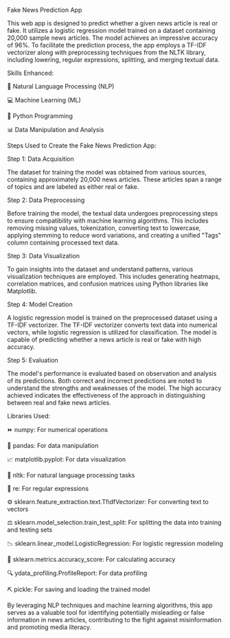 Fake News Prediction App

This web app is designed to predict whether a given news article is real or fake. It utilizes a logistic regression model trained on a dataset containing 20,000 sample news articles. The model achieves an impressive accuracy of 96%. To facilitate the prediction process, the app employs a TF-IDF vectorizer along with preprocessing techniques from the NLTK library, including lowering, regular expressions, splitting, and merging textual data.

Skills Enhanced:

💬 Natural Language Processing (NLP)

💻 Machine Learning (ML)

🐍 Python Programming

📊 Data Manipulation and Analysis

Steps Used to Create the Fake News Prediction App:

Step 1: Data Acquisition

The dataset for training the model was obtained from various sources, containing approximately 20,000 news articles. These articles span a range of topics and are labeled as either real or fake.

Step 2: Data Preprocessing

Before training the model, the textual data undergoes preprocessing steps to ensure compatibility with machine learning algorithms. This includes removing missing values, tokenization, converting text to lowercase, applying stemming to reduce word variations, and creating a unified "Tags" column containing processed text data.

Step 3: Data Visualization

To gain insights into the dataset and understand patterns, various visualization techniques are employed. This includes generating heatmaps, correlation matrices, and confusion matrices using Python libraries like Matplotlib.

Step 4: Model Creation

A logistic regression model is trained on the preprocessed dataset using a TF-IDF vectorizer. The TF-IDF vectorizer converts text data into numerical vectors, while logistic regression is utilized for classification. The model is capable of predicting whether a news article is real or fake with high accuracy.

Step 5: Evaluation

The model's performance is evaluated based on observation and analysis of its predictions. Both correct and incorrect predictions are noted to understand the strengths and weaknesses of the model. The high accuracy achieved indicates the effectiveness of the approach in distinguishing between real and fake news articles.

Libraries Used:

⏩ numpy: For numerical operations

🐼 pandas: For data manipulation

📈 matplotlib.pyplot: For data visualization

📖 nltk: For natural language processing tasks

🔄 re: For regular expressions

⚙️ sklearn.feature_extraction.text.TfidfVectorizer: For converting text to vectors

⚖️ sklearn.model_selection.train_test_split: For splitting the data into training and testing sets

📉 sklearn.linear_model.LogisticRegression: For logistic regression modeling

💯 sklearn.metrics.accuracy_score: For calculating accuracy

🔍 ydata_profiling.ProfileReport: For data profiling

⛏️ pickle: For saving and loading the trained model

By leveraging NLP techniques and machine learning algorithms, this app serves as a valuable tool for identifying potentially misleading or false information in news articles, contributing to the fight against misinformation and promoting media literacy.

